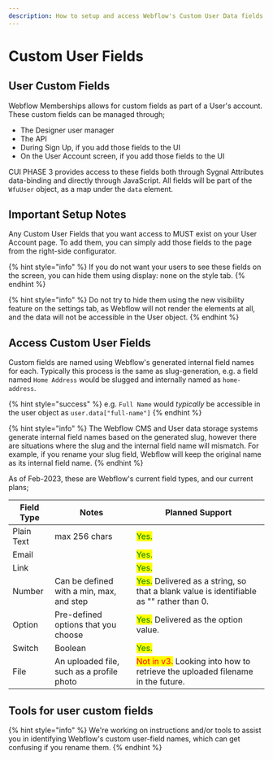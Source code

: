 ```yaml
---
description: How to setup and access Webflow's Custom User Data fields from WFU
---
```


# Custom User Fields

## User Custom Fields

Webflow Memberships allows for custom fields as part of a User's account. These custom fields can be managed through;

* The Designer user manager
* The API
* During Sign Up, if you add those fields to the UI
* On the User Account screen, if you add those fields to the UI

CUI PHASE 3 provides access to these fields both through Sygnal Attributes data-binding and directly through JavaScript. All fields will be part of the `WfuUser` object, as a map under the `data` element.

## Important Setup Notes

Any Custom User Fields that you want access to MUST exist on your User Account page. To add them, you can simply add those fields to the page from the right-side configurator.

{% hint style="info" %}
If you do not want your users to see these fields on the screen, you can hide them using display: none on the style tab.&#x20;
{% endhint %}

{% hint style="info" %}
Do not try to hide them using the new visibility feature on the settings tab, as Webflow will not render the elements at all, and the data will not be accessible in the User object.
{% endhint %}

## Access Custom User Fields

Custom fields are named using Webflow's generated internal field names for each. Typically this process is the same as slug-generation, e.g. a field named `Home Address` would be slugged and internally named as `home-address`.&#x20;

{% hint style="success" %}
e.g. `Full Name` would _typically_ be accessible in the user object as `user.data["full-name"]`
{% endhint %}

{% hint style="info" %}
The Webflow CMS and User data storage systems generate internal field names based on the generated slug, however there are situations where the slug and the internal field name will mismatch. For example, if you rename your slug field, Webflow will keep the original name as its internal field name.&#x20;
{% endhint %}

As of Feb-2023, these are Webflow's current field types, and our current plans;&#x20;

| Field Type  | Notes                                      | Planned Support                                                                                                          |
| ----------- | ------------------------------------------ | ------------------------------------------------------------------------------------------------------------------------ |
| Plain Text  | max 256 chars                              | <mark style="color:green;">Yes.</mark>                                                                                   |
| Email       |                                            | <mark style="color:green;">Yes.</mark>                                                                                   |
| Link        |                                            | <mark style="color:green;">Yes.</mark>                                                                                   |
| Number      | Can be defined with a min, max, and step   | <mark style="color:green;">Yes.</mark> Delivered as a string, so that a blank value is identifiable as "" rather than 0. |
| Option      | Pre-defined options that you choose        | <mark style="color:green;">Yes.</mark> Delivered as the option value.                                                    |
| Switch      | Boolean                                    | <mark style="color:green;">Yes.</mark>                                                                                   |
| File        | An uploaded file, such as a profile photo  | <mark style="color:red;">Not in v3.</mark> Looking into how to retrieve the uploaded filename in the future.             |

## Tools for user custom fields

{% hint style="info" %}
We're working on instructions and/or tools to assist you in identifying Webflow's custom user-field names, which can get confusing if you rename them.&#x20;
{% endhint %}

